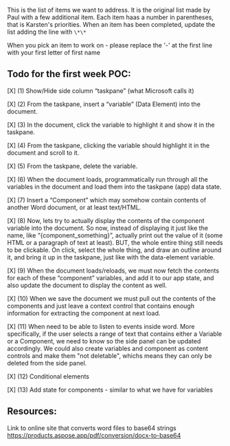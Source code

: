 This is the list of items we want to address. It is the original list made by Paul
with a few additional item.
Each item haas a number in parentheses, that is Karsten's priorities.
When an item has been completed, update the list adding the line with `\*\*`

When you pick an item to work on - please replace the '-' at the first line with your first letter of first name

## Todo for the first week POC:

[X] (1) Show/Hide side column “taskpane” (what Microsoft calls it)

[X] (2) From the taskpane, insert a “variable” (Data Element) into the document.

[X] (3) In the document, click the variable to highlight it and show it in the taskpane.

[X] (4) From the taskpane, clicking the variable should highlight it in the document and scroll to it.

[X] (5) From the taskpane, delete the variable.

[X] (6) When the document loads, programmatically run through all the variables in the document and load them into the taskpane (app) data state.

[X] (7) Insert a “Component” which may somehow contain contents of another Word document, or at least text/HTML.

[X] (8) Now, lets try to actually display the contents of the component variable into the document.
So now, instead of displaying it just like the name, like “{component_something}”, actually print
out the value of it (some HTML or a paragraph of text at least). BUT, the whole entire thing still
needs to be clickable. On click, select the whole thing, and draw an outline around it, and
bring it up in the taskpane, just like with the data-element variable.

[X] (9) When the document loads/reloads, we must now fetch the contents for each of these “component”
variables, and add it to our app state, and also update the document to display the content as well.

[X] (10) When we save the document we must pull out the contents of the components and just leave a context control
that contains enough information for extracting the component at next load.

[X] (11) When need to be able to listen to events inside word. More specifically, if the user selects a
range of text that contains either a Variable or a Component, we need to know so the side panel
can be updated accordingly.
We could also create variables and component as content controls and make them "not deletable", whichs
means they can only be deleted from the side panel.

[X] (12) Conditional elements

[X] (13) Add state for components - similar to what we have for variables

## Resources:

Link to online site that converts word files to base64 strings
https://products.aspose.app/pdf/conversion/docx-to-base64
